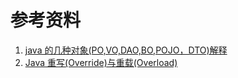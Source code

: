 # 参考资料

1.  [java 的几种对象(PO,VO,DAO,BO,POJO，DTO)解释](http://www.cnblogs.com/firstdream/archive/2012/04/13/2445582.html)
1.  [Java 重写(Override)与重载(Overload)](http://www.runoob.com/java/java-override-overload.html)
